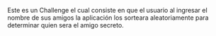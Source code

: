 Este es un Challenge el cual consiste en que el usuario al ingresar el nombre de sus amigos la aplicación los sorteara aleatoriamente para determinar quien sera el amigo secreto.
